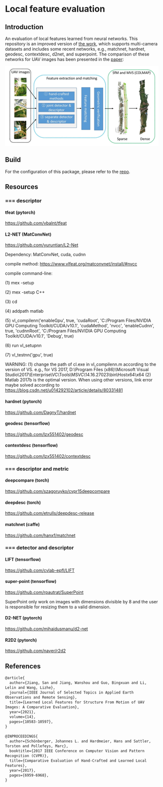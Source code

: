 # Local feature evaluation

## Introduction

An evaluation of local features learned from neural networks. This repository is an improved version of [the work](https://github.com/ahojnnes/local-feature-evaluation), which supports multi-camera datasets and includes some recent networks, e.g., matchnet, hardnet, geodesc, contextdesc, d2net, and superpoint. The comparison of these networks for UAV images has been presented in the [paper](https://ieeexplore.ieee.org/document/9573512):

![framework](https://github.com/json87/local-feature-evaluation/blob/main/doc/framework.jpg)

## Build

For the configuration of this package, please refer to the [repo](https://github.com/ahojnnes/local-feature-evaluation).

## Resources
### === descriptor

#### tfeat (pytorch)

https://github.com/vbalnt/tfeat

#### L2-NET (MatConvNet)

https://github.com/yuruntian/L2-Net

Dependency: MatConvNet, cuda, cudnn

compile method: https://www.vlfeat.org/matconvnet/install/#nvcc

compile command-line:

(1) mex -setup

(2) mex -setup C++

(3) cd <MatConvNet>

(4) addpath matlab

(5) vl_compilenn('enableGpu', true, 'cudaRoot', 'C:/Program Files/NVIDIA GPU Computing Toolkit/CUDA/v10.1', 'cudaMethod', 'nvcc', 'enableCudnn', true, 'cudnnRoot', 'C:/Program Files/NVIDIA GPU Computing Toolkit/CUDA/v10.1', 'Debug', true)

(6) run vl_setupnn

(7) vl_testnn('gpu', true)

WARNING: (1) change the path of cl.exe in vl_compilenn.m according to the version of VS.
         e.g., for VS 2017, D:\Program Files (x86)\Microsoft Visual Studio\2017\Enterprise\VC\Tools\MSVC\14.16.27023\bin\Hostx64\x64
	 (2) Matlab 2017b is the optimal version. When using other versions, link error maybe solved according to https://blog.csdn.net/u014292102/article/details/80331481

#### hardnet (pytorch)

https://github.com/DagnyT/hardnet

#### geodesc (tensorflow)

https://github.com/lzx551402/geodesc

#### contextdesc (tensorflow)

https://github.com/lzx551402/contextdesc

### === descriptor and metric

#### deepcompare (torch)

https://github.com/szagoruyko/cvpr15deepcompare

#### deepdesc (torch)

https://github.com/etrulls/deepdesc-release

#### matchnet (caffe)

https://github.com/hanxf/matchnet

### === detector and descriptor

#### LIFT (tensorflow)

https://github.com/cvlab-epfl/LIFT

#### super-point (tensorflow)

https://github.com/rpautrat/SuperPoint

SuperPoint only work on images with dimensions divisible by 8 and 
the user is responsible for resizing them to a valid dimension.

#### D2-NET (pytorch)

https://github.com/mihaidusmanu/d2-net

#### R2D2 (pytorch)

https://github.com/naver/r2d2

## References

```
@article{
  author={Jiang, San and Jiang, Wanshou and Guo, Bingxuan and Li, Lelin and Wang, Lizhe},
  journal={IEEE Journal of Selected Topics in Applied Earth Observations and Remote Sensing}, 
  title={Learned Local Features for Structure From Motion of UAV Images: A Comparative Evaluation}, 
  year={2021},
  volume={14},
  pages={10583-10597},
}

@INPROCEEDINGS{
  author={Schönberger, Johannes L. and Hardmeier, Hans and Sattler, Torsten and Pollefeys, Marc},
  booktitle={2017 IEEE Conference on Computer Vision and Pattern Recognition (CVPR)}, 
  title={Comparative Evaluation of Hand-Crafted and Learned Local Features}, 
  year={2017},
  pages={6959-6968},
}

```
